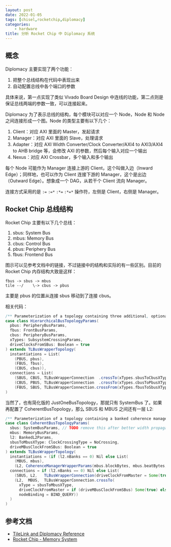 ```yaml
---
layout: post
date: 2022-01-05
tags: [chisel,rocketchip,diplomacy]
categories:
    - hardware
title: 分析 Rocket Chip 中 Diplomacy 系统
---
```


## 概念

Diplomacy 主要实现了两个功能：

1. 把整个总线结构在代码中表现出来
2. 自动配置总线中各个端口的参数

具体来说，第一点实现了类似 Vivado Board Design 中连线的功能，第二点则是保证总线两端的参数一致，可以连接起来。

Diplomacy 为了表示总线的结构，每个模块可以对应一个 Node，Node 和 Node 之间连接形成一个图。Node 的类型主要有以下几个：

1. Client：对应 AXI 里面的 Master，发起请求
2. Manager：对应 AXI 里面的 Slave，处理请求
3. Adapter：对应 AXI Width Converter/Clock Converter/AXI4 to AXI3/AXI4 to AHB bridge 等，会修改 AXI 的参数，然后每个输入对应一个输出
4. Nexus：对应 AXI Crossbar，多个输入和多个输出

每个 Node 可能作为 Manager 连接上游的 Client，这个叫做入边（Inward Edge）；同样地，也可以作为 Client 连接下游的 Manager，这个是出边（Outward Edge）。想象成一个 DAG，从若干个 Client 流向 Manager。

连接方式采用的是 `:=` `:=*` `:*=` `:*=*` 操作符，左侧是 Client，右侧是 Manager。

## Rocket Chip 总线结构

Rocket Chip 主要有以下几个总线：

1. sbus: System Bus
2. mbus: Memory Bus
3. cbus: Control Bus
4. pbus: Periphery Bus
5. fbus: Frontend Bus

图示可以见参考文档中的链接，不过链接中的结构和实际的有一些区别。目前的 Rocket Chip 内存结构大致是这样：

```
fbus -> sbus -> mbus
tile --/    \-> cbus -> pbus
```

主要是 pbus 的位置从连接 sbus 移动到了连接 cbus。

相关代码：

```scala
/** Parameterization of a topology containing three additional, optional buses for attaching MMIO devices. */
case class HierarchicalBusTopologyParams(
  pbus: PeripheryBusParams,
  fbus: FrontBusParams,
  cbus: PeripheryBusParams,
  xTypes: SubsystemCrossingParams,
  driveClocksFromSBus: Boolean = true
) extends TLBusWrapperTopology(
  instantiations = List(
    (PBUS, pbus),
    (FBUS, fbus),
    (CBUS, cbus)),
  connections = List(
    (SBUS, CBUS, TLBusWrapperConnection  .crossTo(xTypes.sbusToCbusXType, if (driveClocksFromSBus) Some(true) else None)),
    (CBUS, PBUS, TLBusWrapperConnection  .crossTo(xTypes.cbusToPbusXType, if (driveClocksFromSBus) Some(true) else None)),
    (FBUS, SBUS, TLBusWrapperConnection.crossFrom(xTypes.fbusToSbusXType, if (driveClocksFromSBus) Some(false) else None)))
)
```

当然了，也有简化版的 JustOneBusTopology，那就只有 SystemBus 了。如果再配置了 CoherentBusTopology，那么 SBUS 和 MBUS 之间还有一层 L2:

```scala
/** Parameterization of a topology containing a banked coherence manager and a bus for attaching memory devices. */
case class CoherentBusTopologyParams(
  sbus: SystemBusParams, // TODO remove this after better width propagation
  mbus: MemoryBusParams,
  l2: BankedL2Params,
  sbusToMbusXType: ClockCrossingType = NoCrossing,
  driveMBusClockFromSBus: Boolean = true
) extends TLBusWrapperTopology(
  instantiations = (if (l2.nBanks == 0) Nil else List(
    (MBUS, mbus),
    (L2, CoherenceManagerWrapperParams(mbus.blockBytes, mbus.beatBytes, l2.nBanks, L2.name, sbus.dtsFrequency)(l2.coherenceManager)))),
  connections = if (l2.nBanks == 0) Nil else List(
    (SBUS, L2,   TLBusWrapperConnection(driveClockFromMaster = Some(true), nodeBinding = BIND_STAR)()),
    (L2,  MBUS,  TLBusWrapperConnection.crossTo(
      xType = sbusToMbusXType,
      driveClockFromMaster = if (driveMBusClockFromSBus) Some(true) else None,
      nodeBinding = BIND_QUERY))
  )
)
```

## 参考文档

- [TileLink and Diplomacy Reference](https://chipyard.readthedocs.io/en/latest/TileLink-Diplomacy-Reference/index.html)
- [Rocket Chip - Memory System](https://chipyard.readthedocs.io/en/latest/Generators/Rocket-Chip.html#memory-system)